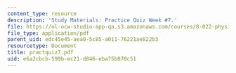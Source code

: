 ```yaml
---
content_type: resource
description: 'Study Materials: Practice Quiz Week #7.'
file: https://ol-ocw-studio-app-qa.s3.amazonaws.com/courses/8-022-physics-ii-electricity-and-magnetism-fall-2002/e6a2cbcb599bec21d846eba75b070c51_practquiz7.pdf
file_type: application/pdf
parent_uid: edc45e45-aea0-5c85-a011-76221ae822b3
resourcetype: Document
title: practquiz7.pdf
uid: e6a2cbcb-599b-ec21-d846-eba75b070c51
---
```

